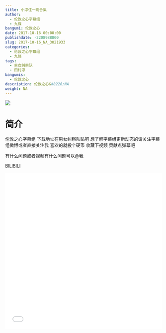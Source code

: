 ```yaml
---
title: 小淳住一晚合集
author: 
  - 伦敦之心字幕组
  - 九條
bangumi: 伦敦之心
date: 2017-10-16 00:00:00
publishdate: -2208988800
slug: 2017-10-16_NA_3021933
categories: 
  - 伦敦之心字幕组
  - 九條
tags: 
  - 男女纠察队
  - 田村淳
bangumis: 
  - 伦敦之心
description: 伦敦之心&#8226;NA
weight: NA
---
```


![](https://i.imgur.com/X5ulO39.jpg)

# 简介  
伦敦之心字幕组 下载地址在男女纠察队贴吧 想了解字幕组更新动态的请关注字幕组微博或者直接关注我 喜欢的就投个硬币 收藏下视频 贡献点弹幕吧


有什么问题或者视频有什么问题可以@我

  [BILIBILI](https://www.bilibili.com/video/av3021933/)


<div class="vcontainer">  <iframe class='video' src="//www.bilibili.com/blackboard/player.html?cid=4739672&aid=3021933" width="100%" height="500" frameborder="0" allowfullscreen="allowfullscreen"></iframe></div>
